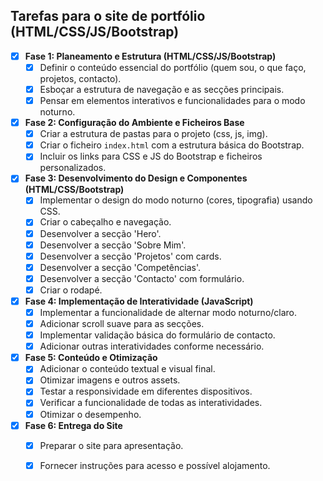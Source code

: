 ## Tarefas para o site de portfólio (HTML/CSS/JS/Bootstrap)

- [x] **Fase 1: Planeamento e Estrutura (HTML/CSS/JS/Bootstrap)**
  - [x] Definir o conteúdo essencial do portfólio (quem sou, o que faço, projetos, contacto).
  - [x] Esboçar a estrutura de navegação e as secções principais.
  - [x] Pensar em elementos interativos e funcionalidades para o modo noturno.

- [x] **Fase 2: Configuração do Ambiente e Ficheiros Base**
  - [x] Criar a estrutura de pastas para o projeto (css, js, img).
  - [x] Criar o ficheiro `index.html` com a estrutura básica do Bootstrap.
  - [x] Incluir os links para CSS e JS do Bootstrap e ficheiros personalizados.

- [x] **Fase 3: Desenvolvimento do Design e Componentes (HTML/CSS/Bootstrap)**
  - [x] Implementar o design do modo noturno (cores, tipografia) usando CSS.
  - [x] Criar o cabeçalho e navegação.
  - [x] Desenvolver a secção 'Hero'.
  - [x] Desenvolver a secção 'Sobre Mim'.
  - [x] Desenvolver a secção 'Projetos' com cards.
  - [x] Desenvolver a secção 'Competências'.
  - [x] Desenvolver a secção 'Contacto' com formulário.
  - [x] Criar o rodapé.

- [x] **Fase 4: Implementação de Interatividade (JavaScript)**
  - [x] Implementar a funcionalidade de alternar modo noturno/claro.
  - [x] Adicionar scroll suave para as secções.
  - [x] Implementar validação básica do formulário de contacto.
  - [x] Adicionar outras interatividades conforme necessário.

- [x] **Fase 5: Conteúdo e Otimização**
  - [x] Adicionar o conteúdo textual e visual final.
  - [x] Otimizar imagens e outros assets.
  - [x] Testar a responsividade em diferentes dispositivos.
  - [x] Verificar a funcionalidade de todas as interatividades.
  - [x] Otimizar o desempenho.

- [x] **Fase 6: Entrega do Site**
  - [x] Preparar o site para apresentação.
  - [x] Fornecer instruções para acesso e possível alojamento.

